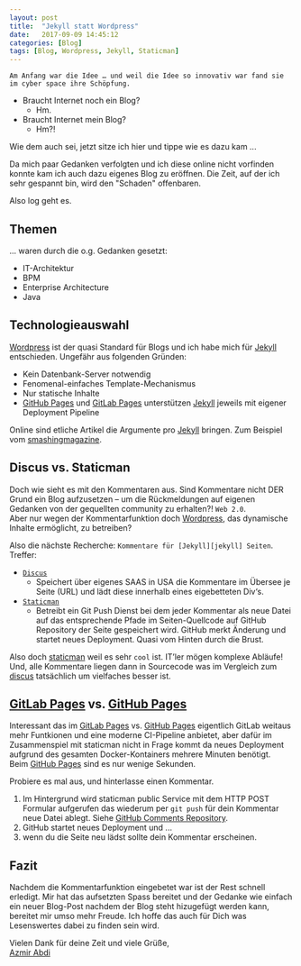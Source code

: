 ```yaml
---
layout: post
title:  "Jekyll statt Wordpress"
date:   2017-09-09 14:45:12
categories: [Blog]
tags: [Blog, Wordpress, Jekyll, Staticman]
---
```


`Am Anfang war die Idee … und weil die Idee so innovativ war fand sie im cyber space ihre Schöpfung.`

* Braucht Internet noch ein Blog? 
    * Hm. 
* Braucht Internet mein Blog? 
    * Hm?!  

Wie dem auch sei, jetzt sitze ich hier und tippe wie es dazu kam ...   

Da mich paar Gedanken verfolgten und ich diese online nicht vorfinden konnte kam ich auch dazu eigenes Blog zu eröffnen. Die Zeit, auf der ich sehr gespannt bin, wird den "Schaden" offenbaren.

Also log geht es.   

## Themen 
... waren durch die o.g. Gedanken gesetzt:
* IT-Architektur
* BPM
* Enterprise Architecture
* Java 


## Technologieauswahl
[Wordpress][wordpress] ist der quasi Standard für Blogs und ich habe mich für [Jekyll][jekyll] entschieden. Ungefähr aus folgenden Gründen:
* Kein Datenbank-Server notwendig
* Fenomenal-einfaches Template-Mechanismus
* Nur statische Inhalte
* [GitHub Pages][githubpages] und [GitLab Pages][gitlabpages] unterstützen [Jekyll][jekyll] jeweils mit eigener Deployment Pipeline

Online sind etliche Artikel die Argumente pro [Jekyll][jekyll] bringen. Zum Beispiel vom [smashingmagazine].  

## Discus vs. Staticman
Doch wie sieht es mit den Kommentaren aus. Sind Kommentare nicht DER Grund ein Blog aufzusetzen – um die Rückmeldungen auf eigenen Gedanken von der gequellten community zu erhalten?! `Web 2.0`.  
Aber nur wegen der Kommentarfunktion doch [Wordpress][wordpress], das dynamische Inhalte ermöglicht, zu betreiben?  

Also die nächste Recherche: `Kommentare für [Jekyll][jekyll] Seiten`.  
Treffer:
* [`Discus`][discus]
   * Speichert über eigenes SAAS in USA die Kommentare im Übersee je Seite (URL) und lädt diese innerhalb eines eigebetteten Div‘s. 
* [`Staticman`][staticman]
   * Betreibt ein Git Push Dienst bei dem jeder Kommentar als neue Datei auf das entsprechende Pfade im Seiten-Quellcode auf GitHub Repository der Seite gespeichert wird. GitHub merkt Änderung und startet neues Deployment. Quasi vom Hinten durch die Brust.

Also doch [staticman] weil es sehr `cool` ist. IT’ler mögen komplexe Abläufe! Und, alle Kommentare liegen dann in Sourcecode was im Vergleich zum [discus] tatsächlich um vielfaches besser ist.  

## [GitLab Pages][gitlabpages] vs. [GitHub Pages][githubpages]
Interessant das im [GitLab Pages][gitlabpages] vs. [GitHub Pages][githubpages] eigentlich GitLab weitaus mehr Funtkionen und eine moderne CI-Pipeline anbietet, aber dafür im Zusammenspiel mit staticman nicht in Frage kommt da neues Deployment aufgrund des gesamten Docker-Kontainers mehrere Minuten benötigt.  
Beim [GitHub Pages][githubpages] sind es nur wenige Sekunden.  

Probiere es mal aus, und hinterlasse einen Kommentar. 
1. Im Hintergrund wird staticman public Service mit dem HTTP POST Formular aufgerufen das wiederum per `git push` für dein Kommentar neue Datei ablegt. Siehe [GitHub Comments Repository][githubcomments].
2. GitHub startet neues Deployment und ... 
3. wenn du die Seite neu lädst sollte dein Kommentar erscheinen. 

## Fazit
Nachdem die Kommentarfunktion eingebetet war ist der Rest schnell erledigt. Mir hat das aufsetzten Spass bereitet und der Gedanke wie einfach ein neuer Blog-Post nachdem der Blog steht hizugefügt werden kann, bereitet mir umso mehr Freude. Ich hoffe das auch für Dich was Lesenswertes dabei zu finden sein wird.


Vielen Dank für deine Zeit und viele Grüße,  
[Azmir Abdi][about]


[smashingmagazine]:   https://www.smashingmagazine.com/2014/08/build-blog-jekyll-github-pages/
[discus]:             https://disqus.com
[staticman]:          https://staticman.net/
[githubcomments]:     https://github.com/azabdi/azabdi.github.io/tree/master/_data/comments/
[githubrepo]:         https://github.com/azabdi/azabdi.github.io
[githubpages]:        https://pages.github.com/
[gitlabpages]:        https://gitlab.com/pages
[wordpress]:          https://de.wordpress.com/
[jekyll]:             http://jekyllrb.com/
[about]:              /about/